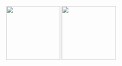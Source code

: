 <div display="inline-block">
    <img align="center" height="145em"  src="https://github-readme-stats.vercel.app/api?username=Reydux&theme=material-palenight&show_icons=true&include_all_commits=true&count_private=true">
    <img align="center" height="145em" src="https://github-readme-stats.vercel.app/api/top-langs/?username=Reydux&hide=html&layout=compact&theme=material-palenight">
</div>
